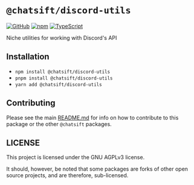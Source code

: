 # `@chatsift/discord-utils`

[![GitHub](https://img.shields.io/badge/License-GNU%20AGPLv3-yellow.svg)](https://github.com/chatsift/automoderator/blob/main/LICENSE)
[![npm](https://img.shields.io/npm/v/@chatsift/discord-utils?color=crimson&logo=npm)](https://www.npmjs.com/package/@chatsift/discord-utils)
[![TypeScript](https://github.com/chatsift/automoderator/actions/workflows/test.yml/badge.svg)](https://github.com/chatsift/automoderator/actions/workflows/test.yml)

Niche utilities for working with Discord's API

## Installation

- `npm install @chatsift/discord-utils`
- `pnpm install @chatsift/discord-utils`
- `yarn add @chatsift/discord-utils`

## Contributing

Please see the main [README.md](https://github.com/chatsift/automoderator) for info on how to contribute to this package or the other `@chatsift` packages.

## LICENSE

This project is licensed under the GNU AGPLv3 license.

It should, however, be noted that some packages are forks of other open source projects, and are therefore, sub-licensed.
